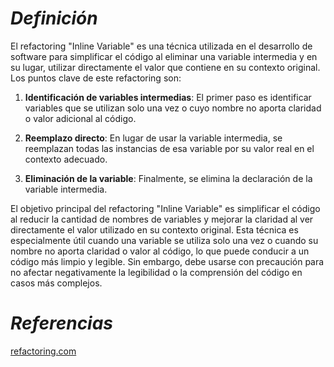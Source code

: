# ***Definición***

El refactoring "Inline Variable" es una técnica utilizada en el desarrollo de software para simplificar el código al eliminar una variable intermedia y en su lugar, utilizar directamente el valor que contiene en su contexto original. Los puntos clave de este refactoring son:

1. **Identificación de variables intermedias**: El primer paso es identificar variables que se utilizan solo una vez o cuyo nombre no aporta claridad o valor adicional al código.

2. **Reemplazo directo**: En lugar de usar la variable intermedia, se reemplazan todas las instancias de esa variable por su valor real en el contexto adecuado.

3. **Eliminación de la variable**: Finalmente, se elimina la declaración de la variable intermedia.

El objetivo principal del refactoring "Inline Variable" es simplificar el código al reducir la cantidad de nombres de variables y mejorar la claridad al ver directamente el valor utilizado en su contexto original. Esta técnica es especialmente útil cuando una variable se utiliza solo una vez o cuando su nombre no aporta claridad o valor al código, lo que puede conducir a un código más limpio y legible. Sin embargo, debe usarse con precaución para no afectar negativamente la legibilidad o la comprensión del código en casos más complejos.

# ***Referencias***
[refactoring.com](https://refactoring.com/catalog/inlineVariable.html)
